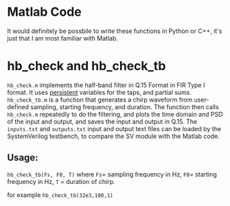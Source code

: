 # Matlab Code

It would definitely be possbile to write these functions in Python or C++, it's just that I am most familiar with Matlab.  

# hb_check and hb_check_tb

`hb_check.m` implements the half-band filter in Q.15 Format in FIR Type I format.  It uses [persistent](https://www.mathworks.com/help/matlab/ref/persistent.html) variables for the taps, and partial sums.  
`hb_check_tb.m` is a function that generates a chirp waveform from user-defined sampling, starting frequency, and duration.  The function then calls `hb_check.m` repeatedly to do the filtering, and plots the time domain and PSD of the input and output, and saves the input and output in Q.15.  The `inputs.txt` and `outputs.txt` input and output text files can be loaded by the SystemVerilog testbench, to compare the SV module with the Matlab code.  
## Usage:

`hb_check_tb(Fs, F0, T)` 
where `Fs`= sampling frequency in Hz, `F0`= starting frequency in Hz, `T` = duration of chirp.

for example `hb_check_tb(32e3,100,1)`

